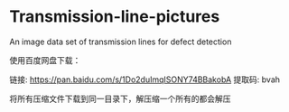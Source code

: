 # Transmission-line-pictures
An image data set of transmission lines for defect detection

使用百度网盘下载：

链接: https://pan.baidu.com/s/1Do2duImqISONY74BBakobA 提取码: bvah 

将所有压缩文件下载到同一目录下，解压缩一个所有的都会解压
